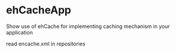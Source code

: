 # ehCacheApp
Show use of ehCache for implementing caching mechanism in your application

read encache.xml in repositories
